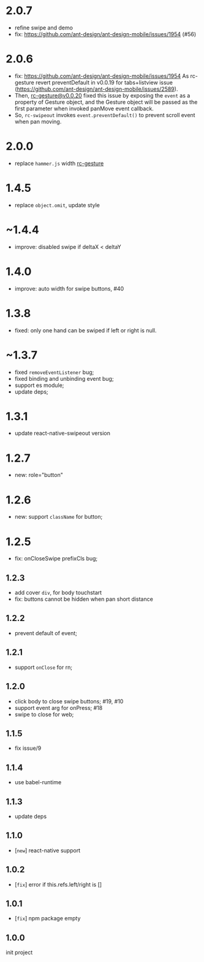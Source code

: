 
# 2.0.7

 - refine swipe and demo
 - fix: https://github.com/ant-design/ant-design-mobile/issues/1954 (#56)

# 2.0.6

- fix: https://github.com/ant-design/ant-design-mobile/issues/1954 As rc-gesture revert preventDefault in v0.0.19 for tabs+listview issue (https://github.com/ant-design/ant-design-mobile/issues/2589).
- Then, rc-gesture@v0.0.20 fixed this issue by exposing the `event` as a property of Gesture object, and the Gesture object will be passed as the first parameter when invoked panMove event callback.
- So, `rc-swipeout` invokes `event.preventDefault()` to prevent scroll event when pan moving.

# 2.0.0

- replace `hammer.js` width [rc-gesture](https://github.com/react-component/gesture)

# 1.4.5

- replace `object.omit`, update style

# ~1.4.4

- improve: disabled swipe if deltaX < deltaY

# 1.4.0

- improve: auto width for swipe buttons, #40

# 1.3.8

- fixed: only one hand can be swiped if left or right is null.

# ~1.3.7

-  fixed `removeEventListener` bug;
-  fixed binding and unbinding event bug;
-  support es module;
-  update deps;

# 1.3.1

- update react-native-swipeout version

# 1.2.7

- new: role="button"

# 1.2.6

- new: support `className` for button;

# 1.2.5

- fix: onCloseSwipe prefixCls bug;

## 1.2.3

- add cover `div`, for body touchstart
- fix: buttons cannot be hidden when pan short distance

## 1.2.2

- prevent default of event;

## 1.2.1

- support `onClose` for rn;

## 1.2.0

- click body to close swipe buttons; #19, #10
- support event arg for onPress; #18
- swipe to close for web;

## 1.1.5

- fix issue/9

## 1.1.4

- use babel-runtime

## 1.1.3

- update deps

## 1.1.0

- [`new`] react-native support

## 1.0.2

- [`fix`] error if this.refs.left/right is []

## 1.0.1
- [`fix`] npm package empty

## 1.0.0
init project
